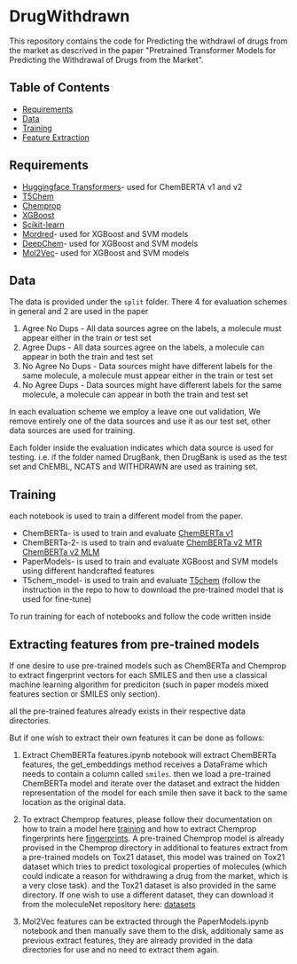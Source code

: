 # DrugWithdrawn
This repository contains the code for Predicting the withdrawl of drugs from the market as descrived in the paper "Pretrained Transformer Models for Predicting the
Withdrawal of Drugs from the Market".

## Table of Contents

- [Requirements](#requirements)
- [Data](#data)
- [Training](#training)
- [Feature Extraction](#extracting-features-from-pre-trained-models)

## Requirements
* [Huggingface Transformers](https://huggingface.co/docs/transformers/index)- used for ChemBERTA v1 and v2
* [T5Chem](https://github.com/HelloJocelynLu/t5chem)
* [Chemprop](https://github.com/chemprop/chemprop)
* [XGBoost](https://xgboost.readthedocs.io/en/stable/)
* [Scikit-learn](scikit-learn.org/)
* [Mordred](https://github.com/mordred-descriptor/mordred)- used for XGBoost and SVM models
* [DeepChem](https://deepchem.io/)- used for XGBoost and SVM models
* [Mol2Vec](https://github.com/samoturk/mol2vec)- used for XGBoost and SVM models

## Data
The data is provided under the ``split`` folder. There 4 for evaluation schemes in general and 2 are used in the paper
1. Agree No Dups - All data sources agree on the labels, a molecule must appear either in the train or test set
2. Agree Dups - All data sources agree on the labels, a molecule can appear in both the train and test set
3. No Agree No Dups - Data sources might have different labels for the same molecule, a molecule must appear either in the train or test set
4. No Agree Dups - Data sources might have different labels for the same molecule, a molecule can appear in both the train and test set

In each evaluation scheme we employ a leave one out validation, We remove entirely one of the data sources and use it as our test set,
other data sources are used for training.

Each folder inside the evaluation indicates which data source is used for testing. i.e. if the folder named DrugBank, then DrugBank is used as the test set and ChEMBL, NCATS and WITHDRAWN are used as training set.

## Training

each notebook is used to train a different model from the paper.
* ChemBERTa- is used to train and evaluate [ChemBERTa v1](https://huggingface.co/seyonec/PubChem10M_SMILES_BPE_450k)
* ChemBERTa-2- is used to train and evaluate [ChemBERTa v2 MTR](https://huggingface.co/DeepChem/ChemBERTa-77M-MTR) [ChemBERTa v2 MLM](https://huggingface.co/DeepChem/ChemBERTa-77M-MLM)
* PaperModels- is used to train and evaluate XGBoost and SVM models using different handcrafted features
* T5chem_model- is used to train and evaluate [T5chem](https://github.com/HelloJocelynLu/t5chem) (follow the instruction in the repo to how to download the pre-trained model that is used for fine-tune)

To run training for each of notebooks and follow the code written inside

## Extracting features from pre-trained models

If one desire to use pre-trained models such as ChemBERTa and Chemprop to extract fingerprint vectors for each SMILES and then use a classical machine learning algorithm for prediciton (such in paper models mixed features section or SMILES only section).

all the pre-trained features already exists in their respective data directories.

But if one wish to extract their own features it can be done as follows:

1. Extract ChemBERTa features.ipynb notebook will extract ChemBERTa features, the get_embeddings method receives a DataFrame which needs to contain a column called ``smiles``. then we load a pre-trained ChemBERTa model and iterate over the dataset and extract the hidden representation of the model for each smile then save it back to the same location as the original data.

2. To extract Chemprop features, please follow their documentation on how to train a model here [training](https://github.com/chemprop/chemprop/#training) and how to extract Chemprop fingerprints here [fingerprints](https://github.com/chemprop/chemprop/#encode-fingerprint-latent-representation).
A pre-trained Chemprop model is already provised in the Chemprop directory in additional to features extract from a pre-trained models on Tox21 dataset, this model was trained on Tox21 dataset which tries to predict toxological properties of molecules (which could indicate a reason for withdrawing a drug from the market, which is a very close task). and the Tox21 dataset is also provided in the same directory.
If one wish to use a different dataset, they can download it from the moleculeNet repository here: [datasets](https://moleculenet.org/datasets)

3. Mol2Vec features can be extracted through the PaperModels.ipynb notebook and then manually save them to the disk, additionaly same as previous extract features, they are already provided in the data directories for use and no need to extract them again.
